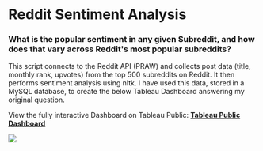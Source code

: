 # Reddit Sentiment Analysis

### What is the popular sentiment in any given Subreddit, and how does that vary across Reddit's most popular subreddits?

This script connects to the Reddit API (PRAW) and collects post data (title, monthly rank, upvotes) from the top 500 subreddits on Reddit. It then performs sentiment analysis using nltk. I have used this data, stored in a MySQL database, to create the below Tableau Dashboard answering my original question.

View the fully interactive Dashboard on Tableau Public: [**Tableau Public Dashboard**](https://public.tableau.com/app/profile/avery.headley/viz/SubredditSentiments/Subredditsvaryintheirpreferred)

![](Visualizations/subreddit_sentiments.gif)
